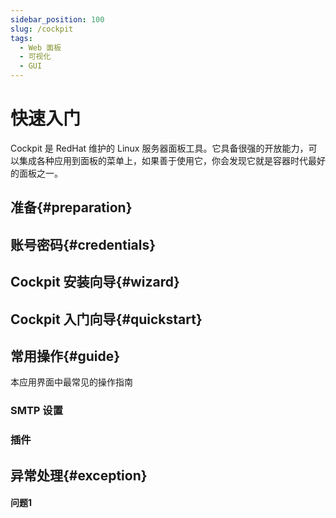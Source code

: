 ```yaml
---
sidebar_position: 100
slug: /cockpit
tags:
  - Web 面板
  - 可视化
  - GUI
---
```


# 快速入门

Cockpit 是 RedHat 维护的 Linux 服务器面板工具。它具备很强的开放能力，可以集成各种应用到面板的菜单上，如果善于使用它，你会发现它就是容器时代最好的面板之一。

## 准备{#preparation}

## 账号密码{#credentials}

## Cockpit 安装向导{#wizard}

## Cockpit  入门向导{#quickstart}

## 常用操作{#guide}

本应用界面中最常见的操作指南

### SMTP 设置
### 插件

## 异常处理{#exception}

#### 问题1
